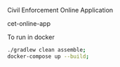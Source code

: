 Civil Enforcement Online Application

cet-online-app


To run in docker
```bash
./gradlew clean assemble;
docker-compose up --build;
```
